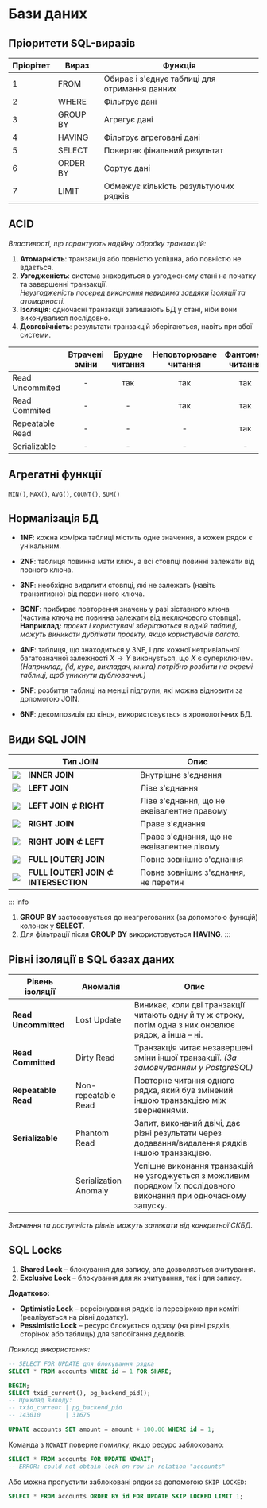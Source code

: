 # Бази даних

## Пріоритети SQL-виразів

| Пріорітет | Вираз    | Функція                                       |
| --------- | -------- | --------------------------------------------- |
| 1         | FROM     | Обирає і з'єднує таблиці для отримання данних |
| 2         | WHERE    | Фільтрує дані                                 |
| 3         | GROUP BY | Агрегує дані                                  |
| 4         | HAVING   | Фільтрує агреговані дані                      |
| 5         | SELECT   | Повертає фінальний результат                  |
| 6         | ORDER BY | Сортує дані                                   |
| 7         | LIMIT    | Обмежує кількість результуючих рядків         |

## ACID

*Властивості, що гарантують надійну обробку транзакцій:*

1. **Атомарність**: транзакція або повністю успішна, або повністю не вдається.
2. **Узгодженість**: система знаходиться в узгодженому стані на початку та завершенні транзакції.  
   *Неузгодженість посеред виконання невидима завдяки ізоляції та атомарності.*
3. **Ізоляція**: одночасні транзакції залишають БД у стані, ніби вони виконувалися послідовно.
4. **Довговічність**: результати транзакцій зберігаються, навіть при збої системи.

|                 | Втрачені зміни | Брудне читання | Неповторюване читання | Фантомне читання | Інші аномалії |
| --------------- | :------------: | :------------: | :-------------------: | :--------------: | :-----------: |
| Read Uncommited |       -        |      так       |          так          |       так        |      так      |
| Read Commited   |       -        |       -        |          так          |       так        |      так      |
| Repeatable Read |       -        |       -        |           -           |       так        |      так      |
| Serializable    |       -        |       -        |           -           |        -         |       -       |

## Агрегатні функції

`MIN()`, `MAX()`, `AVG()`, `COUNT()`, `SUM()`

## Нормалізація БД

- **1NF**: кожна комірка таблиці містить одне значення, а кожен рядок є унікальним.
- **2NF**: таблиця повинна мати ключ, а всі стовпці повинні залежати від повного ключа.
- **3NF**: необхідно видалити стовпці, які не залежать (навіть транзитивно) від первинного ключа.
- **BCNF**: прибирає повторення значень у разі зіставного ключа (частина ключа не повинна залежати від неключового стовпця).  
 **Наприклад:** *проект і користувачі зберігаються в одній таблиці, можуть виникати дублікати проекту, якщо користувачів багато.*

- **4NF**: таблиця, що знаходиться у 3NF, і для кожної нетривіальної багатозначної залежності $X \rightarrow  Y$ виконується, що $X$ є суперключем.  
  *(Наприклад, (id, курс, викладач, книга) потрібно розбити на окремі таблиці, щоб уникнути дублювання.)*
- **5NF**: розбиття таблиці на менші підгрупи, які можна відновити за допомогою JOIN.
- **6NF**: декомпозиція до кінця, використовується в хронологічних БД.

## Види SQL JOIN

|                                                   | Тип JOIN                             | Опис                                       |
| ------------------------------------------------- | ------------------------------------ | ------------------------------------------ |
| ![](/media/inner-join-vis.png)              | **INNER JOIN**                       | Внутрішнє з'єднання                        |
| ![](/media/left-join-vis.png)               | **LEFT JOIN**                        | Ліве з'єднання                             |
| ![](/media/left-without-right-join-vis.png) | **LEFT JOIN ⊄ RIGHT**                | Ліве з'єднання, що не еквівалентне правому |
| ![](/media/right-join-vis.png)              | **RIGHT JOIN**                       | Праве з'єднання                            |
| ![](/media/right-without-left-join-vis.png) | **RIGHT JOIN ⊄ LEFT**                | Праве з'єднання, що не еквівалентне лівому |
| ![](/media/full-outer-join-vis.png)         | **FULL [OUTER] JOIN**                | Повне зовнішнє з'єднання                   |
| ![](/media/intersection-join-vis.png)       | **FULL [OUTER] JOIN ⊄ INTERSECTION** | Повне зовнішнє з'єднання, не перетин       |

::: info
1. **GROUP BY** застосовується до неагрегованих (за допомогою функцій) колонок у **SELECT**.  
2. Для фільтрації після **GROUP BY** використовується **HAVING**.
:::

## Рівні ізоляції в SQL базах даних

| Рівень ізоляції      | Аномалія               | Опис                                                                                                              |
|----------------------|------------------------|-------------------------------------------------------------------------------------------------------------------|
| **Read Uncommitted** | Lost Update            | Виникає, коли дві транзакції читають одну й ту ж строку, потім одна з них оновлює рядок, а інша – ні.              |
| **Read Committed**   | Dirty Read             | Транзакція читає незавершені зміни іншої транзакції. *(За замовчуванням у PostgreSQL)*                               |
| **Repeatable Read**  | Non-repeatable Read    | Повторне читання одного рядка, який був змінений іншою транзакцією між зверненнями.                                  |
| **Serializable**     | Phantom Read           | Запит, виконаний двічі, дає різні результати через додавання/видалення рядків іншою транзакцією.                     |
|                      | Serialization Anomaly  | Успішне виконання транзакцій не узгоджується з можливим порядком їх послідовного виконання при одночасному запуску.    |

*Значення та доступність рівнів можуть залежати від конкретної СКБД.*

## SQL Locks

1. **Shared Lock** – блокування для запису, але дозволяється зчитування.
2. **Exclusive Lock** – блокування для як зчитування, так і для запису.

**Додатково:**
- **Optimistic Lock** – версіонування рядків із перевіркою при коміті (реалізується на рівні додатку).
- **Pessimistic Lock** – ресурс блокується одразу (на рівні рядків, сторінок або таблиць) для запобігання дедлоків.

*Приклад використання:*

```sql
-- SELECT FOR UPDATE для блокування рядка
SELECT * FROM accounts WHERE id = 1 FOR SHARE;

BEGIN;
SELECT txid_current(), pg_backend_pid();
-- Приклад виводу:
-- txid_current | pg_backend_pid
-- 143010       | 31675

UPDATE accounts SET amount = amount + 100.00 WHERE id = 1;
```

Команда з `NOWAIT` поверне помилку, якщо ресурс заблоковано:

```sql
SELECT * FROM accounts FOR UPDATE NOWAIT;
-- ERROR: could not obtain lock on row in relation "accounts"
```

Або можна пропустити заблоковані рядки за допомогою `SKIP LOCKED`:

```sql
SELECT * FROM accounts ORDER BY id FOR UPDATE SKIP LOCKED LIMIT 1;
```